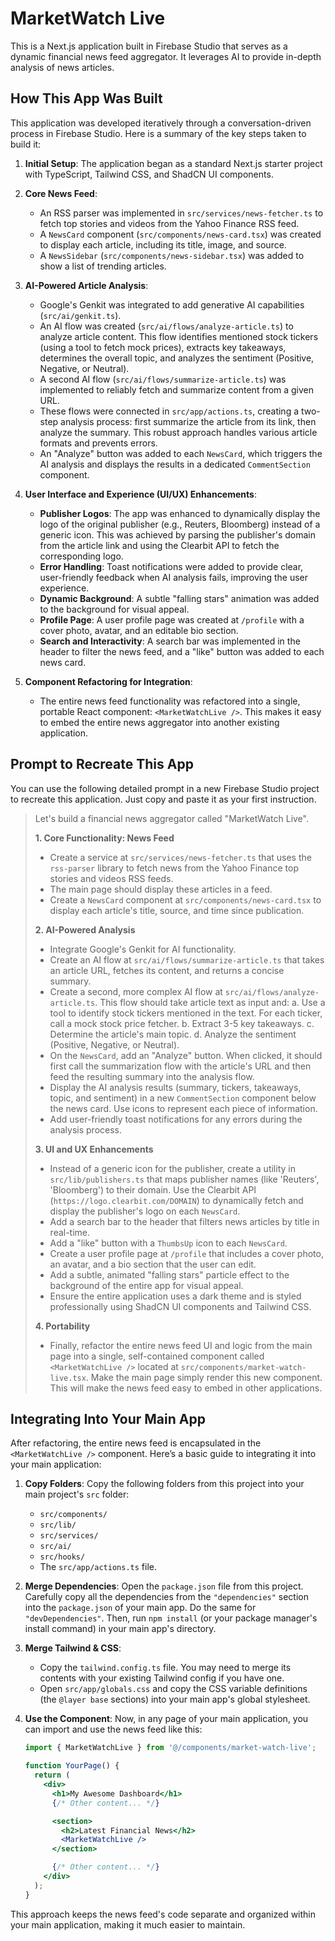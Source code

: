 # MarketWatch Live

This is a Next.js application built in Firebase Studio that serves as a dynamic financial news feed aggregator. It leverages AI to provide in-depth analysis of news articles.

## How This App Was Built

This application was developed iteratively through a conversation-driven process in Firebase Studio. Here is a summary of the key steps taken to build it:

1.  **Initial Setup**: The application began as a standard Next.js starter project with TypeScript, Tailwind CSS, and ShadCN UI components.

2.  **Core News Feed**:
    *   An RSS parser was implemented in `src/services/news-fetcher.ts` to fetch top stories and videos from the Yahoo Finance RSS feed.
    *   A `NewsCard` component (`src/components/news-card.tsx`) was created to display each article, including its title, image, and source.
    *   A `NewsSidebar` (`src/components/news-sidebar.tsx`) was added to show a list of trending articles.

3.  **AI-Powered Article Analysis**:
    *   Google's Genkit was integrated to add generative AI capabilities (`src/ai/genkit.ts`).
    *   An AI flow was created (`src/ai/flows/analyze-article.ts`) to analyze article content. This flow identifies mentioned stock tickers (using a tool to fetch mock prices), extracts key takeaways, determines the overall topic, and analyzes the sentiment (Positive, Negative, or Neutral).
    *   A second AI flow (`src/ai/flows/summarize-article.ts`) was implemented to reliably fetch and summarize content from a given URL.
    *   These flows were connected in `src/app/actions.ts`, creating a two-step analysis process: first summarize the article from its link, then analyze the summary. This robust approach handles various article formats and prevents errors.
    *   An "Analyze" button was added to each `NewsCard`, which triggers the AI analysis and displays the results in a dedicated `CommentSection` component.

4.  **User Interface and Experience (UI/UX) Enhancements**:
    *   **Publisher Logos**: The app was enhanced to dynamically display the logo of the original publisher (e.g., Reuters, Bloomberg) instead of a generic icon. This was achieved by parsing the publisher's domain from the article link and using the Clearbit API to fetch the corresponding logo.
    *   **Error Handling**: Toast notifications were added to provide clear, user-friendly feedback when AI analysis fails, improving the user experience.
    *   **Dynamic Background**: A subtle "falling stars" animation was added to the background for visual appeal.
    *   **Profile Page**: A user profile page was created at `/profile` with a cover photo, avatar, and an editable bio section.
    *   **Search and Interactivity**: A search bar was implemented in the header to filter the news feed, and a "like" button was added to each news card.

5.  **Component Refactoring for Integration**:
    *   The entire news feed functionality was refactored into a single, portable React component: `<MarketWatchLive />`. This makes it easy to embed the entire news aggregator into another existing application.

## Prompt to Recreate This App

You can use the following detailed prompt in a new Firebase Studio project to recreate this application. Just copy and paste it as your first instruction.

> Let's build a financial news aggregator called "MarketWatch Live".
>
> **1. Core Functionality: News Feed**
> - Create a service at `src/services/news-fetcher.ts` that uses the `rss-parser` library to fetch news from the Yahoo Finance top stories and videos RSS feeds.
> - The main page should display these articles in a feed.
> - Create a `NewsCard` component at `src/components/news-card.tsx` to display each article's title, source, and time since publication.
>
> **2. AI-Powered Analysis**
> - Integrate Google's Genkit for AI functionality.
> - Create an AI flow at `src/ai/flows/summarize-article.ts` that takes an article URL, fetches its content, and returns a concise summary.
> - Create a second, more complex AI flow at `src/ai/flows/analyze-article.ts`. This flow should take article text as input and:
>     a. Use a tool to identify stock tickers mentioned in the text. For each ticker, call a mock stock price fetcher.
>     b. Extract 3-5 key takeaways.
>     c. Determine the article's main topic.
>     d. Analyze the sentiment (Positive, Negative, or Neutral).
> - On the `NewsCard`, add an "Analyze" button. When clicked, it should first call the summarization flow with the article's URL and then feed the resulting summary into the analysis flow.
> - Display the AI analysis results (summary, tickers, takeaways, topic, and sentiment) in a new `CommentSection` component below the news card. Use icons to represent each piece of information.
> - Add user-friendly toast notifications for any errors during the analysis process.
>
> **3. UI and UX Enhancements**
> - Instead of a generic icon for the publisher, create a utility in `src/lib/publishers.ts` that maps publisher names (like 'Reuters', 'Bloomberg') to their domain. Use the Clearbit API (`https://logo.clearbit.com/DOMAIN`) to dynamically fetch and display the publisher's logo on each `NewsCard`.
> - Add a search bar to the header that filters news articles by title in real-time.
> - Add a "like" button with a `ThumbsUp` icon to each `NewsCard`.
> - Create a user profile page at `/profile` that includes a cover photo, an avatar, and a bio section that the user can edit.
> - Add a subtle, animated "falling stars" particle effect to the background of the entire app for visual appeal.
> - Ensure the entire application uses a dark theme and is styled professionally using ShadCN UI components and Tailwind CSS.
>
> **4. Portability**
> - Finally, refactor the entire news feed UI and logic from the main page into a single, self-contained component called `<MarketWatchLive />` located at `src/components/market-watch-live.tsx`. Make the main page simply render this new component. This will make the news feed easy to embed in other applications.

## Integrating Into Your Main App

After refactoring, the entire news feed is encapsulated in the `<MarketWatchLive />` component. Here’s a basic guide to integrating it into your main application:

1.  **Copy Folders**: Copy the following folders from this project into your main project's `src` folder:
    *   `src/components/`
    *   `src/lib/`
    *   `src/services/`
    *   `src/ai/`
    *   `src/hooks/`
    *   The `src/app/actions.ts` file.

2.  **Merge Dependencies**: Open the `package.json` file from this project. Carefully copy all the dependencies from the `"dependencies"` section into the `package.json` of your main app. Do the same for `"devDependencies"`. Then, run `npm install` (or your package manager's install command) in your main app's directory.

3.  **Merge Tailwind & CSS**:
    *   Copy the `tailwind.config.ts` file. You may need to merge its contents with your existing Tailwind config if you have one.
    *   Open `src/app/globals.css` and copy the CSS variable definitions (the `@layer base` sections) into your main app's global stylesheet.

4.  **Use the Component**: Now, in any page of your main application, you can import and use the news feed like this:

    ```jsx
    import { MarketWatchLive } from '@/components/market-watch-live';

    function YourPage() {
      return (
        <div>
          <h1>My Awesome Dashboard</h1>
          {/* Other content... */}

          <section>
            <h2>Latest Financial News</h2>
            <MarketWatchLive />
          </section>

          {/* Other content... */}
        </div>
      );
    }
    ```

This approach keeps the news feed's code separate and organized within your main application, making it much easier to maintain.
